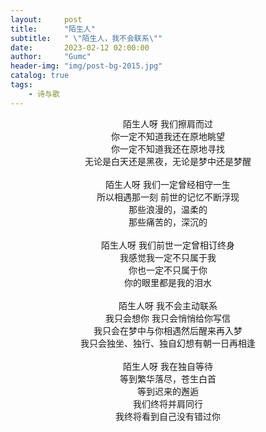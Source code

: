 ```yaml
---
layout:     post
title:      "陌生人"
subtitle:   " \"陌生人，我不会联系\""
date:       2023-02-12 02:00:00
author:     "Gumc"
header-img: "img/post-bg-2015.jpg"
catalog: true
tags:
    - 诗与歌
---
```

<center>
陌生人呀 我们擦肩而过­<br/>
­你一定不知道我还在原地眺望<br/>
你一定不知道我还在原地寻找<br/>
无论是白天还是黑夜，无论是梦中还是梦醒<br/>
<br/>
</center>
<center>
陌生人呀 我们一定曾经相守一生­<br/>
所以相遇那一刻 前世的记忆不断浮现­<br/>
那些浪漫的，温柔的<br/>
那些痛苦的，深沉的<br/>
­<br/>
</center>
<center>
陌生人呀 我们前世一定曾相订终身­<br/>
­我感觉我一定不只属于我<br/>
­你也一定不只属于你<br/>
你的眼里都是我的泪水­<br/>
<br/>
</center>
<center>
陌生人呀 我不会主动联系­<br/>
我只会想你­ 我只会悄悄给你写信<br/>
­我只会在梦中与你相遇然后醒来再入梦<br/>
我只会独坐、独行、独自幻想有朝一日再相逢<br/>
<br/>
</center>
<center>
陌生人呀­ 我在独自等待<br/>
­等到繁华落尽，苍生白首<br/>
等到迟来的邂逅<br/>
我们终将并肩同行<br/>
我终将看到自己没有错过你<br/>
</center>
